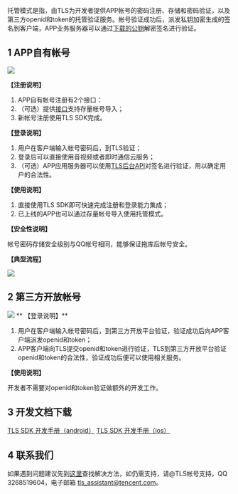 托管模式是指，由TLS为开发者提供APP帐号的密码注册、存储和密码验证，以及第三方openid和token的托管验证服务。帐号验证成功后，派发私钥加密生成的签名到客户端，APP业务服务器可以通过[下载的公钥](/doc/product/269/下载公钥)解密签名进行验证。

## 1 APP自有帐号
![](//avc.qcloud.com/wiki2.0/im/imgs/20151116095740_64728.png)

**【注册说明】**

1. APP自有帐号注册有2个接口：
1. （可选）提供[接口](/doc/product/269/托管模式存量账号导入)支持存量帐号导入；
1. 新帐号注册使用TLS SDK完成。

**【登录说明】**

1. 用户在客户端输入帐号密码后，到TLS验证；
1. 登录后可以直接使用音视频或者即时通信云服务；
1. （可选）APP应用服务器可以使用[TLS后台API](/doc/product/269/TLS后台API使用手册)对签名进行验证，用以确定用户的合法性。

**【使用说明】**

1. 直接使用TLS SDK即可快速完成注册和登录能力集成；
1. 已上线的APP也可以通过存量帐号导入使用托管模式。

**【安全性说明】**

帐号密码存储安全级别与QQ帐号相同，能够保证拖库后帐号安全。

**【典型流程】**

![](//avc.qcloud.com/wiki2.0/im/imgs/20151116095831_86603.png)

## 2 第三方开放帐号

![](//avc.qcloud.com/wiki2.0/im/imgs/20151116095851_12129.png)
**
【登录说明】**

1. 用户在客户端输入帐号密码后，到第三方开放平台验证，验证成功后向APP客户端派发openid和token；
1. APP客户端向TLS提交openid和token进行验证，TLS到第三方开放平台验证openid和token的合法性，验证成功后便可以使用相关服务。

**【使用说明】**

开发者不需要对openid和token验证做额外的开发工作。

## 3 开发文档下载

[TLS SDK 开发手册（android）](http://share.weiyun.com/5354e32c0206943193eb3516173efc5d)
[TLS SDK 开发手册（ios）](http://share.weiyun.com/c422eeec71523c2d706754ed923b6602)

## 4 联系我们

如果遇到问题建议先到[这里](http://bbs.qcloud.com/thread-8287-1-1.html)查找解决方法，如仍需支持，请@TLS帐号支持，QQ 3268519604，电子邮箱 tls_assistant@tencent.com。